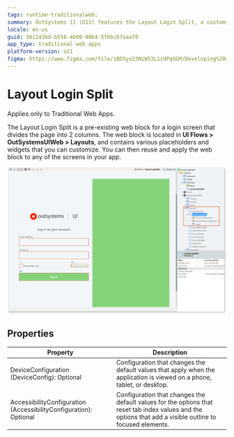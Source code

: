 ```yaml
---
tags: runtime-traditionalweb; 
summary: OutSystems 11 (O11) features the Layout Login Split, a customizable web block for Traditional Web Apps that divides the login screen into two columns.
locale: en-us
guid: 361243bd-b558-4b00-80b4-5f6bc67aaa79
app_type: traditional web apps
platform-version: o11
figma: https://www.figma.com/file/iBD5yo23NiW53L1zdPqGGM/Developing%20an%20Application?node-id=238:13
---
```


# Layout Login Split

<div class="info" markdown="1">

Applies only to Traditional Web Apps.

</div>

The Layout Login Split is a pre-existing web block for a login screen that divides the page into 2 columns. The web block is located in **UI Flows > OutSystemsUIWeb > Layouts**, and contains various placeholders and widgets that you can customize. You can then reuse and apply the web block to any of the screens in your app.

![Screenshot of the Layout Login Split web block in OutSystems Traditional Web App](images/layoutloginsplit-1-ss.png "Layout Login Split Screenshot")

## Properties

| **Property** |  **Description** |
|---|---|
| DeviceConfiguration (DeviceConfig): Optional  |  Configuration that changes the default values that apply when the application is viewed on a phone, tablet, or desktop. |
| AccessibilityConfiguration (AccessibilityConfiguration): Optional | Configuration that changes the default values for the options that reset tab index values and the options that add a visible outline to focused elements. |
